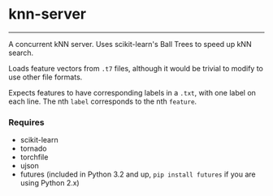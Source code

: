 # knn-server
---
A concurrent kNN server. Uses scikit-learn's Ball Trees to speed up kNN search. 

Loads feature vectors from `.t7` files, although it would be trivial to modify to use other file formats.

Expects features to have corresponding labels in a `.txt`, with one label on each line. The nth `label` corresponds to the nth `feature`.

### Requires
* scikit-learn
* tornado
* torchfile
* ujson
* futures (included in Python 3.2 and up, `pip install futures` if you are using Python 2.x)